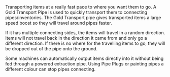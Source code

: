 <lore>
Transporting items at a really fast pace to where you want them to go.
</lore>
<no_lore>
A Gold Transport Pipe is used to quickly transport them to connecting pipes/inventories.
</no_lore>

<recipes stack="buildcrafttransport:pipe_items_gold_colorless"/>

<chapter name="Pipe Mechanics"/>
The Gold Transport pipe gives transported items a large speed boost so they will travel around pipes faster.

If it has multiple connecting sides, the items will travel in a random direction.
Items will not travel back in the direction it came from and only go a different direction.
If there is no where for the travelling items to go, they will be dropped out of the pipe onto the ground.

Some machines can automatically output items directly into it without being fed through a powered extraction pipe.
Using Pipe Plugs or painting pipes a different colour can stop pipes connecting.

<usages stack="buildcrafttransport:pipe_items_gold_colorless"/>